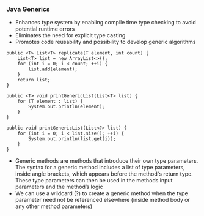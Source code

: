 ### Java Generics
- Enhances type system by enabling compile time type checking to avoid potential runtime errors
- Eliminates the need for explicit type casting
- Promotes code reusability and possibility to develop generic algorithms
```
public <T> List<T> replicate(T element, int count) {
    List<T> list = new ArrayList<>();
    for (int i = 0; i < count; ++i) {
        list.add(element);
    }
    return list;
}

public <T> void printGenericList(List<T> list) {
    for (T element : list) {
        System.out.println(element);
    }
}

public void printGenericList(List<?> list) {
    for (int i = 0; i < list.size(); ++i) {
        System.out.println(list.get(i));
    }
}
```
- Generic methods are methods that introduce their own type parameters. The syntax for a generic method includes a list of type parameters, inside angle brackets, which appears before the method's return type. These type parameters can then be used in the methods input parameters and the method’s logic
- We can use a wildcard (?) to create a generic method when the type parameter need not be referenced elsewhere (inside method body or any other method parameters)
